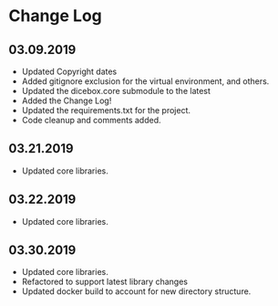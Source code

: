 Change Log
==========


03.09.2019
----------
* Updated Copyright dates
* Added gitignore exclusion for the virtual environment, and others.
* Updated the dicebox.core submodule to the latest
* Added the Change Log!
* Updated the requirements.txt for the project.
* Code cleanup and comments added.

03.21.2019
----------
* Updated core libraries.

03.22.2019
----------
* Updated core libraries.

03.30.2019
----------
* Updated core libraries.
* Refactored to support latest library changes
* Updated docker build to account for new directory structure.
